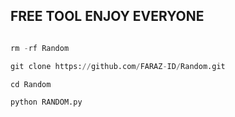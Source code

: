 ## FREE TOOL ENJOY EVERYONE

```python

rm -rf Random

git clone https://github.com/FARAZ-ID/Random.git

cd Random

python RANDOM.py
